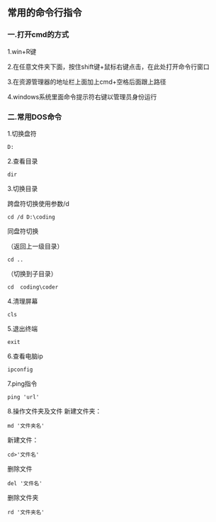 ## 常用的命令行指令
### 一.打开cmd的方式
1.win+R键

2.在任意文件夹下面，按住shift键+鼠标右键点击，在此处打开命令行窗口

3.在资源管理器的地址栏上面加上cmd+空格后面跟上路径

4.windows系统里面命令提示符右键以管理员身份运行

### 二.常用DOS命令
1.切换盘符
```
D:
```
2.查看目录
```
dir
```
3.切换目录

跨盘符切换使用参数/d
```
cd /d D:\coding
```

同盘符切换

（返回上一级目录）
```
cd ..
```
（切换到子目录）
```
cd  coding\coder
```
4.清理屏幕
```
cls
```
5.退出终端
```
exit
```
6.查看电脑ip
```
ipconfig
```
7.ping指令
```
ping 'url'
```
8.操作文件夹及文件
新建文件夹：
```
md '文件夹名'
```
新建文件：
```
cd>'文件名'
```
删除文件
```
del '文件名'
```
删除文件夹
```
rd '文件夹名'
```





